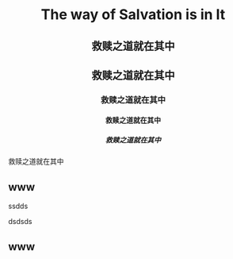 <h1 align="center">The way of Salvation is in It </h1>
<h2 align="center">救赎之道就在其中 </h2>
<h2 align="center">救赎之道就在其中 </h2>
<h3 align="center">救赎之道就在其中 </h3>
<h4 align="center">救赎之道就在其中 </h4>
<h5 align="center">救赎之道就在其中 </h5>
救赎之道就在其中

<h2>www</h2>

ssdds

dsdsds


<h2>www</h2>

<!--
**redeemed8/Redeemed8** is a ✨ _special_ ✨ repository because its `README.md` (this file) appears on your GitHub profile.

Here are some ideas to get you started:

- 🔭 I’m currently working on ...
- 🌱 I’m currently learning ...
- 👯 I’m looking to collaborate on ...
- 🤔 I’m looking for help with ...
- 💬 Ask me about ...
- 📫 How to reach me: ...
- 😄 Pronouns: ...
- ⚡ Fun fact: ...
-->
